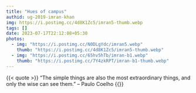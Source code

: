 ```yaml
---
title: "Hues of campus"
authid: ug-2019-imran-khan
img: https://i.postimg.cc/4d8K1Zc5/imran5-thumb.webp
tags: []
date: 2023-07-17T22:12:08+05:30
photos:
  - img: "https://i.postimg.cc/N0DLgYdc/imran5.webp"
    thumb: "https://i.postimg.cc/4d8K1Zc5/imran5-thumb.webp"
  - img: "https://i.postimg.cc/65hv5hTb/imran-b1.webp"
    thumb: "https://i.postimg.cc/7Y4zkRPT/imran-b1-thumb.webp"
---
```


{{< quote >}}
“The simple things are also the most extraordinary things, and only the wise can see them.” – Paulo Coelho
{{</quote>}}
